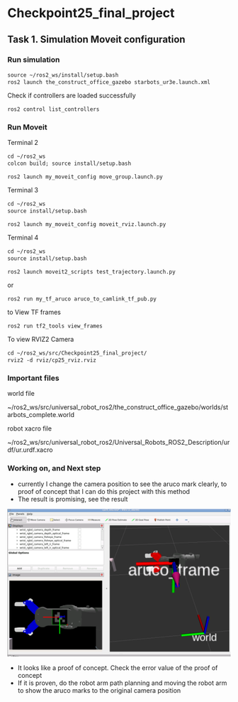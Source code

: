 # Checkpoint25_final_project

## Task 1. Simulation Moveit configuration


### Run simulation

```
source ~/ros2_ws/install/setup.bash
ros2 launch the_construct_office_gazebo starbots_ur3e.launch.xml
```

Check if controllers are loaded successfully

```
ros2 control list_controllers
```

### Run Moveit

Terminal 2

```
cd ~/ros2_ws
colcon build; source install/setup.bash
```

```
ros2 launch my_moveit_config move_group.launch.py
```

Terminal 3

```
cd ~/ros2_ws
source install/setup.bash
```

```
ros2 launch my_moveit_config moveit_rviz.launch.py
```


Terminal 4

```
cd ~/ros2_ws
source install/setup.bash
```

```
ros2 launch moveit2_scripts test_trajectory.launch.py
```

or 

```
ros2 run my_tf_aruco aruco_to_camlink_tf_pub.py
```


to View TF frames

```
ros2 run tf2_tools view_frames
```

To view RVIZ2 Camera 

```
cd ~/ros2_ws/src/Checkpoint25_final_project/
rviz2 -d rviz/cp25_rviz.rviz
```


### Important files

world file

~/ros2_ws/src/universal_robot_ros2/the_construct_office_gazebo/worlds/starbots_complete.world

robot xacro file

~/ros2_ws/src/universal_robot_ros2/Universal_Robots_ROS2_Description/urdf/ur.urdf.xacro


### Working on, and Next step 

- currently I change the camera position to see the aruco mark clearly, to proof of concept that I can do this project with this method
- The result is promising, see the result

![alt text](cp25_proof_of_concepting.png)

- It looks like a proof of concept. Check the error value of the proof of concept
- If it is proven, do the robot arm path planning and moving the robot arm to show the aruco marks to the original camera position

